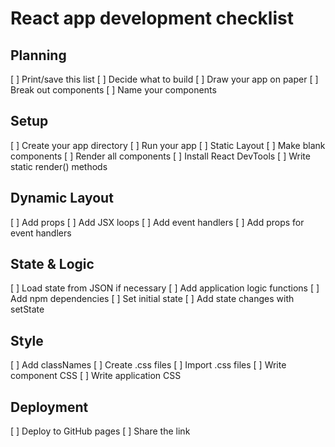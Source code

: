 # React app development checklist

## Planning
[ ] Print/save this list 
[ ] Decide what to build 
[ ] Draw your app on paper 
[ ] Break out components 
[ ] Name your components

## Setup
[ ] Create your app directory 
[ ] Run your app
[ ] Static Layout
[ ] Make blank components 
[ ] Render all components 
[ ] Install React DevTools
[ ] Write static render() methods

## Dynamic Layout 
[ ] Add props
[ ] Add JSX loops
[ ] Add event handlers
[ ] Add props for event handlers

## State & Logic
[ ] Load state from JSON if necessary 
[ ] Add application logic functions 
[ ] Add npm dependencies
[ ] Set initial state
[ ] Add state changes with setState 

## Style
[ ] Add classNames 
[ ] Create .css files 
[ ] Import .css files 
[ ] Write component CSS 
[ ] Write application CSS

## Deployment
[ ] Deploy to GitHub pages 
[ ] Share the link
